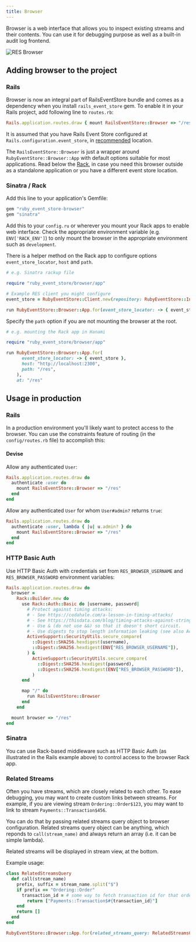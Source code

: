 ```yaml
---
title: Browser
---
```


Browser is a web interface that allows you to inspect existing streams and their contents. You can use it for debugging purpose as well as a built-in audit log frontend.

![RES Browser](/images/localhost_3000_res_.png)

## Adding browser to the project

### Rails

Browser is now an integral part of RailsEventStore bundle and comes as a dependency when you install `rails_event_store` gem. To enable it in your Rails project, add following line to `routes.rb`:

```ruby
Rails.application.routes.draw { mount RailsEventStore::Browser => "/res" if Rails.env.development? }
```

It is assumed that you have Rails Event Store configured at `Rails.configuration.event_store`, in [recommended](../getting-started/install) location.

The `RailsEventStore::Browser` is just a wrapper around `RubyEventStore::Browser::App` with default options suitable for most applications. Read below the [Rack](#sinatra-rack), in case you need this browser outside as a standalone application or you have a different event store location.

### Sinatra / Rack

Add this line to your application's Gemfile:

```ruby
gem "ruby_event_store-browser"
gem "sinatra"
```

Add this to your `config.ru` or wherever you mount your Rack apps to enable web interface. Check the appropriate environment variable (e.g. `ENV['RACK_ENV']`) to only mount the browser in the appropriate environment such as `development`.

There is a helper method on the Rack app to configure options `event_store_locator`, `host` and `path`.

```ruby
# e.g. Sinatra rackup file

require "ruby_event_store/browser/app"

# Example RES client you might configure
event_store = RubyEventStore::Client.new(repository: RubyEventStore::InMemoryRepository.new)

run RubyEventStore::Browser::App.for(event_store_locator: -> { event_store }, host: "http://localhost:4567")
```

Specify the `path` option if you are not mounting the browser at the root.

```ruby
# e.g. mounting the Rack app in Hanami

require "ruby_event_store/browser/app"

run RubyEventStore::Browser::App.for(
      event_store_locator: -> { event_store },
      host: "http://localhost:2300",
      path: "/res",
    ),
    at: "/res"
```

## Usage in production

### Rails

In a production environment you'll likely want to protect access to the browser. You can use the constraints feature of routing (in the `config/routes.rb` file) to accomplish this:

#### Devise

Allow any authenticated `User`:

```ruby
Rails.application.routes.draw do
  authenticate :user do
    mount RailsEventStore::Browser => "/res"
  end
end
```

Allow any authenticated `User` for whom `User#admin?` returns `true`:

```ruby
Rails.application.routes.draw do
  authenticate :user, lambda { |u| u.admin? } do
    mount RailsEventStore::Browser => "/res"
  end
end
```

### HTTP Basic Auth

Use HTTP Basic Auth with credentials set from `RES_BROWSER_USERNAME` and `RES_BROWSER_PASSWORD` environment variables:

```ruby
Rails.application.routes.draw do
  browser =
    Rack::Builder.new do
      use Rack::Auth::Basic do |username, password|
        # Protect against timing attacks:
        # - See https://codahale.com/a-lesson-in-timing-attacks/
        # - See https://thisdata.com/blog/timing-attacks-against-string-comparison/
        # - Use & (do not use &&) so that it doesn't short circuit.
        # - Use digests to stop length information leaking (see also ActiveSupport::SecurityUtils.variable_size_secure_compare)
        ActiveSupport::SecurityUtils.secure_compare(
          ::Digest::SHA256.hexdigest(username),
          ::Digest::SHA256.hexdigest(ENV["RES_BROWSER_USERNAME"]),
        ) &
          ActiveSupport::SecurityUtils.secure_compare(
            ::Digest::SHA256.hexdigest(password),
            ::Digest::SHA256.hexdigest(ENV["RES_BROWSER_PASSWORD"]),
          )
      end

      map "/" do
        run RailsEventStore::Browser
      end
    end

  mount browser => "/res"
end
```

### Sinatra

You can use Rack-based middleware such as HTTP Basic Auth (as illustrated in the Rails example above) to control access to the browser Rack app.

### Related Streams

Often you have streams, which are closely related to each other. To ease debugging, you may want to create custom links between streams. For example, if you are viewing stream `Ordering::Order$123`, you may want to link to stream `Payments::Transaction$456`.

You can do that by passing related streams query object to browser configuration. Related streams query object can be anything, which reponds to `call(stream_name)` and always return an array (i.e. it can be simple lambda).

Related streams will be displayed in stream view, at the bottom.

Example usage:

```ruby
class RelatedStreamsQuery
  def call(stream_name)
    prefix, suffix = stream_name.split("$")
    if prefix == "Ordering::Order"
      transaction_id = # some way to fetch transaction id for that order
        return ["Payments::Transaction$#{transaction_id}"]
    end
    return []
  end
end

RubyEventStore::Browser::App.for(related_streams_query: RelatedStreamsQuery.new)
```
